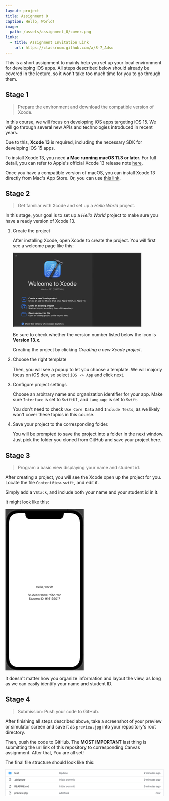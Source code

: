```yaml
---
layout: project
title: Assignment 0
caption: Hello, World!
image: 
  path: /assets/assignment_0/cover.png
links:
  - title: Assignment Invitation Link
    url: https://classroom.github.com/a/8-7_Adsu
---
```


This is a short assignment to mainly help you set up your local environment for developing iOS apps. All steps described below should already be covered in the lecture, so it won't take too much time for you to go through them.

## Stage 1

> Prepare the environment and download the compatible version of Xcode.

In this course, we will focus on developing iOS apps targeting iOS 15. We will go through several new APIs and technologies introduced in recent years.

Due to this, **Xcode 13** is required, including the necessary SDK for developing iOS 15 apps.

To install Xcode 13, you need **a Mac running macOS 11.3 or later.** For full detail, you can refer to Apple's official Xcode 13 release note [here][xcode_release].

Once you have a compatible version of macOS, you can install Xcode 13 directly from Mac's App Store. Or, you can use [this link][xcode_13_download_link].

## Stage 2

> Get familiar with Xcode and set up a *Hello World* project.

In this stage, your goal is to set up a *Hello World* project to make sure you have a ready version of Xcode 13.

1. Create the project

    After installing Xcode, open Xcode to create the project. You will first see a welcome page like this:

    <img src="/assets/assignment_0/xcode_welcome.png" style="zoom:40%;" />

    Be sure to check whether the version number listed below the icon is **Version 13.x**.

    Creating the project by clicking *Creating a new Xcode project*.

2. Choose the right template

    Then, you will see a popup to let you choose a template. We will majorly focus on iOS dev, so select `iOS -> App` and click next.

3. Configure project settings

    Choose an arbitrary name and organization identifier for your app. Make sure `Interface` is set to `SwiftUI`, and `Language` is set to `Swift`.

    You don't need to check `Use Core Data` and `Include Tests`, as we likely won't cover these topics in this course.

4. Save your project to the corresponding folder.

    You will be prompted to save the project into a folder in the next window. Just pick the folder you cloned from GitHub and save your project here.

## Stage 3

> Program a basic view displaying your name and student id.

After creating a project, you will see the Xcode open up the project for you. Locate the file `ContentView.swift`, and edit it.

Simply add a `VStack`, and include both your name and your student id in it.

It might look like this:

<img src="/assets/assignment_0/preview.png" style="zoom:50%;" />

It doesn't matter how you organize information and layout the view, as long as we can easily identify your name and student ID.

## Stage 4

> Submission: Push your code to GitHub.

After finishing all steps described above, take a screenshot of your preview or simulator screen and save it as `preview.jpg` into your repository's root directory.

Then, push the code to GitHub. The **MOST IMPORTANT** last thing is submitting the url link of this repository to corresponding Canvas assignment. After that, You are all set!

The final file structure should look like this:

![](/assets/assignment_0/file_structure.jpg)

[xcode_release]: https://developer.apple.com/documentation/xcode-release-notes/xcode-13-release-notes "Xcode 13 Release Note"

[xcode_13_download_link]: https://apps.apple.com/us/app/xcode/id497799835?mt=12 "Xcode Download"
